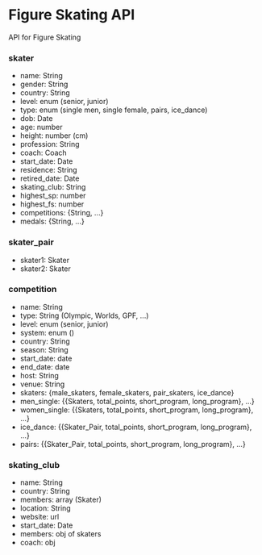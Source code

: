 # Figure Skating API

API for Figure Skating


### skater
- name: String
- gender: String
- country: String
- level: enum (senior, junior)
- type: enum (single men, single female, pairs, ice_dance)
- dob: Date
- age: number
- height: number (cm)
- profession: String
- coach: Coach
- start_date: Date
- residence: String
- retired_date: Date
- skating_club: String
- highest_sp: number
- highest_fs: number
- competitions: {String, ...}
- medals: {String, ...}

### skater_pair
- skater1: Skater
- skater2: Skater

### competition
- name: String
- type: String (Olympic, Worlds, GPF, ...)
- level: enum (senior, junior)
- system: enum ()
- country: String
- season: String
- start_date: date
- end_date: date
- host: String
- venue: String
- skaters: {male_skaters, female_skaters, pair_skaters, ice_dance}
- men_single: {{Skaters, total_points, short_program, long_program}, ...}
- women_single: {{Skaters, total_points, short_program, long_program}, ...}
- ice_dance: {{Skater_Pair, total_points, short_program, long_program}, ...}
- pairs: {{Skater_Pair, total_points, short_program, long_program}, ...}

### skating_club
- name: String
- country: String
- members: array (Skater)
- location: String
- website: url
- start_date: Date
- members: obj of skaters
- coach: obj
